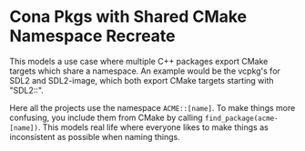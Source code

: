 # Cona Pkgs with Shared CMake Namespace Recreate

This models a use case where multiple C++ packages export CMake targets which share a namespace. An example would be the vcpkg's for SDL2 and SDL2-image, which both export CMake targets starting with "SDL2::".

Here all the projects use the namespace `ACME::[name]`. To make things more confusing, you include them from CMake by calling `find_package(acme-[name])`. This models real life where everyone likes to make things as inconsistent as possible when naming things.

